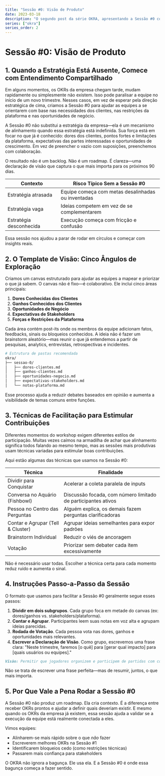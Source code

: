 ```yaml
---
title: "Sessão #0: Visão de Produto"
date: 2023-03-18
description: "O segundo post da série OKRA, apresentando a Sessão #0 como um workshop prático para equipes criarem visão e contexto compartilhados quando a estratégia da empresa está indefinida."
series: ["okra"]
series_order: 2
---
```


# Sessão #0: Visão de Produto

## 1. Quando a Estratégia Está Ausente, Comece com Entendimento Compartilhado

Em alguns momentos, os OKRs da empresa chegam tarde, mudam rapidamente ou simplesmente não existem. Isso pode paralisar a equipe no início de um novo trimestre. Nesses casos, em vez de esperar pela direção estratégica de cima, criamos a Sessão #0 para ajudar as equipes a se orientarem com base nas necessidades dos clientes, nas restrições da plataforma e nas oportunidades de negócio.

A Sessão #0 não substitui a estratégia da empresa—ela é um mecanismo de alinhamento quando essa estratégia está indefinida. Sua força está em focar no que já é conhecido: dores dos clientes, pontos fortes e limitações da plataforma, expectativas das partes interessadas e oportunidades de crescimento. Em vez de preencher o vazio com suposições, preenchemos com colaboração.

O resultado não é um backlog. Não é um roadmap. É clareza—uma declaração de visão que captura o que mais importa para os próximos 90 dias.

| Contexto                | Risco Típico Sem a Sessão #0                       |
| ----------------------- | -------------------------------------------------- |
| Estratégia atrasada     | Equipe começa com metas desalinhadas ou inventadas |
| Estratégia vaga         | Ideias competem em vez de se complementarem        |
| Estratégia desconhecida | Execução começa com fricção e confusão             |

Essa sessão nos ajudou a parar de rodar em círculos e começar com insights reais.

## 2. O Template de Visão: Cinco Ângulos de Exploração

Criamos um canvas estruturado para ajudar as equipes a mapear e priorizar o que já sabem. O canvas não é fixo—é colaborativo. Ele inclui cinco áreas principais:

1. **Dores Conhecidas dos Clientes**
2. **Ganhos Conhecidos dos Clientes**
3. **Oportunidades de Negócio**
4. **Expectativas de Stakeholders**
5. **Forças e Restrições da Plataforma**

Cada área contém post-its onde os membros da equipe adicionam fatos, feedbacks, sinais ou bloqueios conhecidos. A ideia não é fazer um brainstorm aleatório—mas reunir o que já entendemos a partir de pesquisas, analytics, entrevistas, retrospectivas e incidentes.

```bash
# Estrutura de pastas recomendada
okra/
├── sessao-0/
│   ├── dores-clientes.md
│   ├── ganhos-clientes.md
│   ├── oportunidades-negocio.md
│   ├── expectativas-stakeholders.md
│   └── notas-plataforma.md
```

Esse processo ajuda a reduzir debates baseados em opinião e aumenta a visibilidade de temas comuns entre funções.

## 3. Técnicas de Facilitação para Estimular Contribuições

Diferentes momentos do workshop exigem diferentes estilos de participação. Muitas vezes caímos na armadilha de achar que alinhamento significa todos falando ao mesmo tempo, mas as sessões mais produtivas usam técnicas variadas para estimular boas contribuições.

Aqui estão algumas das técnicas que usamos na Sessão #0:

| Técnica                           | Finalidade                                                    |
| --------------------------------- | ------------------------------------------------------------- |
| Dividir para Conquistar           | Acelerar a coleta paralela de inputs                          |
| Conversa no Aquário (Fishbowl)    | Discussão focada, com número limitado de participantes ativos |
| Pessoa no Centro das Perguntas    | Alguém explica, os demais fazem perguntas clarificadoras      |
| Contar e Agrupar (Tell & Cluster) | Agrupar ideias semelhantes para expor padrões                 |
| Brainstorm Individual             | Reduzir o viés de ancoragem                                   |
| Votação                           | Priorizar sem debater cada item excessivamente                |

Não é necessário usar todas. Escolher a técnica certa para cada momento reduz ruído e aumenta o sinal.

## 4. Instruções Passo-a-Passo da Sessão

O formato que usamos para facilitar a Sessão #0 geralmente segue esses passos:

1. **Dividir em dois subgrupos**. Cada grupo foca em metade do canvas (ex: dores/ganhos vs. stakeholders/plataforma).
2. **Contar e Agrupar**. Participantes leem suas notas em voz alta e agrupam ideias parecidas.
3. **Rodada de Votação**. Cada pessoa vota nas dores, ganhos e oportunidades mais relevantes.
4. **Escrever a Declaração de Visão**. Como grupo, escrevemos uma frase clara: "Neste trimestre, faremos [o quê] para [gerar qual impacto] para [quais usuários ou equipes]."

```markdown
Visão: Permitir que jogadores organizem e participem de partidas com confiança, lançando funcionalidades que reduzam fricção, aumentem a confiança e promovam crescimento pela comunidade.
```

Não se trata de escrever uma frase perfeita—mas de resumir, juntos, o que mais importa.

## 5. Por Que Vale a Pena Rodar a Sessão #0

A Sessão #0 não produz um roadmap. Ela cria contexto. É a diferença entre receber OKRs prontos e ajudar a definir quais deveriam existir. E mesmo quando os OKRs da empresa já existem, essa sessão ajuda a validar se a execução da equipe está realmente conectada a eles.

Vimos equipes:

- Alinharem-se mais rápido sobre o que _não_ fazer
- Escreverem melhores OKRs na Sessão #1
- Identificarem bloqueios cedo (como restrições técnicas)
- Passarem mais confiança para stakeholders

O OKRA não ignora a bagunça. Ele usa ela. E a Sessão #0 é onde essa bagunça começa a fazer sentido.
